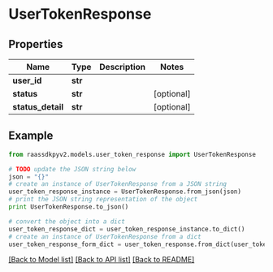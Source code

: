 # UserTokenResponse


## Properties
Name | Type | Description | Notes
------------ | ------------- | ------------- | -------------
**user_id** | **str** |  | 
**status** | **str** |  | [optional] 
**status_detail** | **str** |  | [optional] 

## Example

```python
from raassdkpyv2.models.user_token_response import UserTokenResponse

# TODO update the JSON string below
json = "{}"
# create an instance of UserTokenResponse from a JSON string
user_token_response_instance = UserTokenResponse.from_json(json)
# print the JSON string representation of the object
print UserTokenResponse.to_json()

# convert the object into a dict
user_token_response_dict = user_token_response_instance.to_dict()
# create an instance of UserTokenResponse from a dict
user_token_response_form_dict = user_token_response.from_dict(user_token_response_dict)
```
[[Back to Model list]](../README.md#documentation-for-models) [[Back to API list]](../README.md#documentation-for-api-endpoints) [[Back to README]](../README.md)


